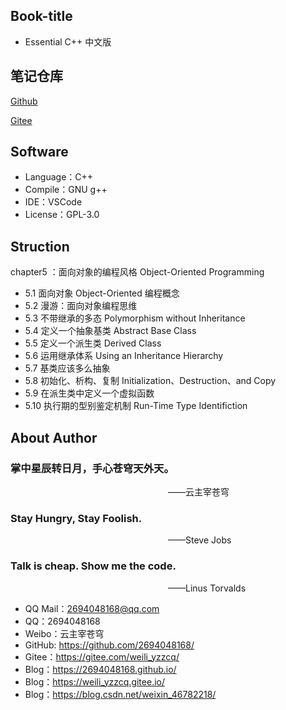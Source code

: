 ## Book-title
- Essential C++ 中文版

## 笔记仓库
[Github](git@github.com:2694048168/C-LanguageProjectCombat.git)


[Gitee](git@gitee.com:weili_yzzcq/C-LanguageProjectCombat.git)

## Software
- Language：C++
- Compile：GNU g++
- IDE：VSCode
- License：GPL-3.0

## Struction
chapter5 ：面向对象的编程风格 Object-Oriented Programming
- 5.1 面向对象 Object-Oriented 编程概念
- 5.2 漫游：面向对象编程思维
- 5.3 不带继承的多态 Polymorphism without Inheritance
- 5.4 定义一个抽象基类 Abstract Base Class
- 5.5 定义一个派生类 Derived Class 
- 5.6 运用继承体系 Using an Inheritance Hierarchy
- 5.7 基类应该多么抽象
- 5.8 初始化、析构、复制 Initialization、Destruction、and Copy
- 5.9 在派生类中定义一个虚拟函数
- 5.10 执行期的型别鉴定机制 Run-Time Type Identifiction

## About Author

### 掌中星辰转日月，手心苍穹天外天。
&emsp;&emsp;&emsp;&emsp;&emsp;&emsp;&emsp;&emsp;&emsp;&emsp;&emsp;&emsp;&emsp;&emsp;&emsp;&emsp;&emsp;&emsp;——云主宰苍穹

### Stay Hungry, Stay Foolish.
&emsp;&emsp;&emsp;&emsp;&emsp;&emsp;&emsp;&emsp;&emsp;&emsp;&emsp;&emsp;&emsp;&emsp;&emsp;&emsp;&emsp;&emsp;——Steve Jobs

### Talk is cheap. Show me the code.
&emsp;&emsp;&emsp;&emsp;&emsp;&emsp;&emsp;&emsp;&emsp;&emsp;&emsp;&emsp;&emsp;&emsp;&emsp;&emsp;&emsp;&emsp;——Linus Torvalds

- QQ Mail：2694048168@qq.com
- QQ：2694048168
- Weibo：云主宰苍穹
- GitHub: https://github.com/2694048168/
- Gitee：https://gitee.com/weili_yzzcq/
- Blog：https://2694048168.github.io/
- Blog：https://weili_yzzcq.gitee.io/ 
- Blog：https://blog.csdn.net/weixin_46782218/
